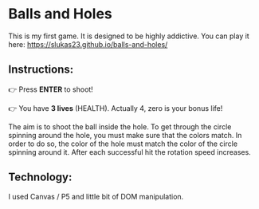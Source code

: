 # Balls and Holes


This is my first game. It is designed to be highly addictive. You can play it here: https://slukas23.github.io/balls-and-holes/




## Instructions:

:point_right: Press __ENTER__ to shoot!

:point_right: You have __3 lives__ (HEALTH). Actually 4, zero is your bonus life! 




The aim is to shoot the ball inside the hole. To get through the circle spinning around the hole,
you must make sure that the colors match. In order to do so, the color of the hole must match the color of the circle spinning around it.
After each successful hit the rotation speed increases.

## Technology:

I used Canvas / P5 and little bit of DOM manipulation.

